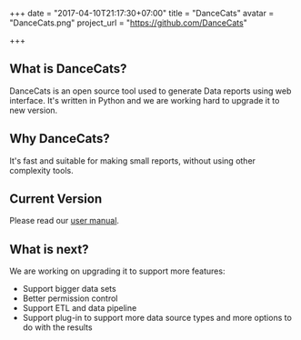 +++
date = "2017-04-10T21:17:30+07:00"
title = "DanceCats"
avatar = "DanceCats.png"
project_url = "https://github.com/DanceCats"

+++

What is DanceCats?
------------------
DanceCats is an open source tool used to generate Data reports using
web interface. It's written in Python and we are working hard to
upgrade it to new version.

Why DanceCats?
--------------
It's fast and suitable for making small reports, without using other
complexity tools.

Current Version
---------------
Please read our [user manual](http://dancecat.meonhun.com/manual.html).

What is next?
-------------
We are working on upgrading it to support more features:

- Support bigger data sets
- Better permission control
- Support ETL and data pipeline
- Support plug-in to support more data source types and more options
to do with the results
